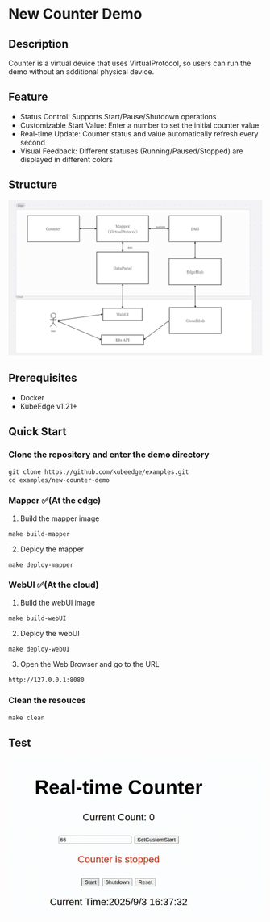 # New Counter Demo

## Description
Counter is a virtual device that uses VirtualProtocol, so users can run the demo without an additional physical device.

## Feature
- Status Control: Supports Start/Pause/Shutdown operations
- Customizable Start Value: Enter a number to set the initial counter value
- Real-time Update: Counter status and value automatically refresh every second
- Visual Feedback: Different statuses (Running/Paused/Stopped) are displayed in different colors

## Structure
![structure](./img/structure.png)

## Prerequisites
- Docker
- KubeEdge v1.21+

## Quick Start
### Clone the repository and enter the demo directory
```
git clone https://github.com/kubeedge/examples.git
cd examples/new-counter-demo
```

### Mapper ✅(At the edge)
1. Build the mapper image
```
make build-mapper
```
2. Deploy the mapper
```
make deploy-mapper
```


### WebUI ✅(At the cloud)
1. Build the webUI image
```
make build-webUI
```
2. Deploy the webUI
```
make deploy-webUI
```
3. Open the Web Browser and go to the URL
```
http://127.0.0.1:8080
```

### Clean the resouces 
```
make clean
```
## Test
![test](./img/counter-demo.gif)




